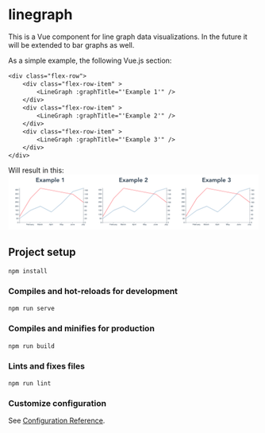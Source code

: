 # linegraph
This is a Vue component for line graph data visualizations. In the future it will be extended to bar graphs as well.

As a simple example, the following Vue.js section:
```
<div class="flex-row">
    <div class="flex-row-item" >
        <LineGraph :graphTitle="'Example 1'" />
    </div>
    <div class="flex-row-item" >
        <LineGraph :graphTitle="'Example 2'" />
    </div>
    <div class="flex-row-item" >
        <LineGraph :graphTitle="'Example 3'" />
    </div>
</div>
```

Will result in this:
![alt text](images/example-1.png "Example 1")


## Project setup
```
npm install
```

### Compiles and hot-reloads for development
```
npm run serve
```

### Compiles and minifies for production
```
npm run build
```

### Lints and fixes files
```
npm run lint
```

### Customize configuration
See [Configuration Reference](https://cli.vuejs.org/config/).
